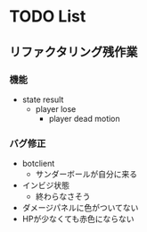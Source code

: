 # TODO List

## リファクタリング残作業

### 機能

- state result
  - player lose
    - player dead motion

### バグ修正

- botclient
  - サンダーボールが自分に来る
- インビジ状態
  - 終わらなさそう
- ダメージパネルに色がついてない
- HPが少なくても赤色にならない
